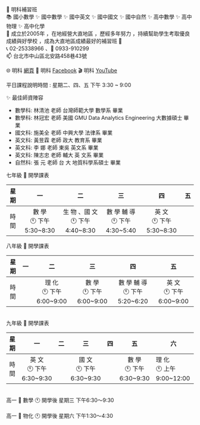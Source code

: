 👋 明科補習班 <br>
📚 國小數學 ✨ 國中數學 ✨ 國中英文 ✨ 國中國文 ✨ 國中自然 ✨ 高中數學 ✨ 高中物理 ✨ 高中化學 <br> 
🌱 成立於2005年 ，在地經營大直地區 ，歷經多年努力 ，持續幫助學生考取優良成績與好學校 ，成為大直地區成績最好的補習班 🚀 <br> 
📞 02-25338966 、📱 0933-910299 <br> 
📫 台北市中山區北安路458巷43號 <br> 

🌐 明科 [網頁](https://mingker.webnode.tw/)
🌟 明科 [Facebook](https://www.facebook.com/MingKer2005)
🎬 明科  [YouTube](https://www.youtube.com/@MingKer2005)

平日課程說明時間 : 星期二、四、五  下午 3:30 ~ 9:00

✨ 最佳師資陣容 
- 數學科: 林清池 老師   台灣師範大學   數學系   畢業
- 數學科: 林冠宏 老師   美國 GMU Data Analytics Engineering   大數據碩士   畢業
- 國文科: 施美全 老師   中興大學     法律系   畢業
- 英文科: 黃昱霖 老師    政大  教育系   畢業
- 英文科: 李  娜 老師    東吳    英文系  畢業
- 英文科: 陳志忠 老師    輔大  英 文系   畢業
- 自然科: 張    元 老師    台 大  地質科學系碩士   畢業 

七年級 📜 開學課表 

| 星期 	|             一            	|                二                	|               三               	|             四            	| 五 	|
|:----:	|:-------------------------:	|:--------------------------------:	|:------------------------------:	|:-------------------------:	|:--:	|
| 時間 	| 數  學<br>🕚 下午5:30~8:30 	| 生 物 、國 文<br>🕚 下午4:40~8:30 	| 數 學 輔 導<br>🕚 下午4:30~5:40 	| 英  文<br>🕚 下午5:30~8:30 	|    	|

八年級 📜 開學課表 

| 星期 	| 一 	|             二            	|             三            	|               四               	|             五            	|
|:----:	|:--:	|:-------------------------:	|:-------------------------:	|:------------------------------:	|:-------------------------:	|
| 時間 	|    	| 理  化<br>🕚 下午6:00~9:00 	| 數  學<br>🕚 下午6:00~9:00 	| 數 學 輔 導<br>🕚 下午5:20~6:20 	| 英  文<br>🕚 下午6:00~9:00 	|

<br> 
九年級 📜 開學課表 

| 星期 	|             一            	| 二 	|             三            	| 四 	|             五            	| 六                         	|
|:----:	|:-------------------------:	|:--:	|:-------------------------:	|:--:	|:-------------------------:	|----------------------------	|
| 時間 	| 英  文<br>🕚 下午6:30~9:30 	|    	| 國  文<br>🕚 下午6:30~9:30 	|    	| 數  學<br>🕚 下午6:30~9:30 	| 理  化<br>🕚 上午9:00~12:00 	|
<br> 
高一 📜 數學 🕚 開學後 星期三 下午6:30～9:30 <br>
<br> 
高一 📜 物化 🕚 開學後 星期六 下午1:30～4:30 <br> 